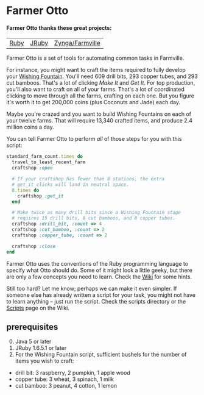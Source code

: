 Farmer Otto
===

#### Farmer Otto thanks these great projects:
<table>
  <tr>
    <td>
      <a href="http://www.ruby-lang.org/en/">
        Ruby
      </a>
    </td>
    <td>
      <a href="http://jruby.org/">JRuby
      </a>
    </td>
    <td>
      <a href="http://company.zynga.com/games/farmville">
        Zynga/Farmville
      </a>
    </td>
  </tr>
</table>

Farmer Otto is a set of tools for automating common tasks in Farmville.

For instance, you might want to craft the items required to fully develop
your
[Wishing Fountain](http://farmville.wikia.com/wiki/Wishing_Fountain).
You'll need 609 drill bits, 293 copper tubes, and 293 cut bamboos. That's a 
lot of clicking *Make It* and *Get It*. For top production, you'll also want
to craft on all of your farms. That's a lot of coordinated clicking to move
through all the farms, crafting on each one. But you figure it's worth it to
get 200,000 coins (plus Coconuts and Jade) each day.

Maybe you're crazed and you want to build Wishing Fountains on each of your
twelve farms. That will require 13,340 crafted items, and produce 2.4 million
coins a day.

You can tell Farmer Otto to perform *all* of those steps for you with this script:

```ruby
standard_farm_count.times do
  travel_to_least_recent_farm
  craftshop :open

  # If your craftshop has fewer than 8 stations, the extra
  # get_it clicks will land in neutral space.
  8.times do
    craftshop :get_it
  end

  # Make twice as many drill bits since a Wishing Fountain stage
  # requires 15 drill bits, 8 cut bamboos, and 8 copper tubes.
  craftshop :drill_bit, :count => 4
  craftshop :cut_bamboo, :count => 2
  craftshop :copper_tube, :count => 2

  craftshop :close
end
```

Farmer Otto uses the conventions of the Ruby programming language to specify
what Otto should do. Some of it might look a little geeky, but there are only
a few concepts you need to learn. Check the
[Wiki](https://github.com/slothbear/farmer_otto/wiki/Ruby-concepts-you-need-to-know)
for some hints.

Still too hard? Let me know; perhaps we can make it even simpler.  If someone
else has already written a script for your task, you might not have to learn
anything – just run the script. Check the scripts directory or the
[Scripts](https://github.com/slothbear/farmer_otto/wiki/Scripts)
page on the Wiki.

## prerequisites

0. Java 5 or later
0. JRuby 1.6.5.1 or later
0. For the Wishing Fountain script, sufficient bushels for the number of items you wish to craft:
  * drill bit: 3 raspberry, 2 pumpkin, 1 apple wood
  * copper tube: 3 wheat, 3 spinach, 1 milk
  * cut bamboo: 3 peanut, 4 cotton, 1 lemon

